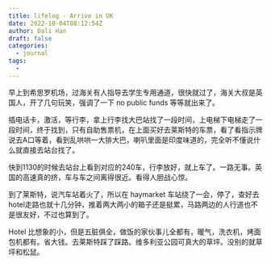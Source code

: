 ```yaml
---
title: lifelog - Arrive in UK
date: 2022-10-04T08:12:54Z
author: Dali Han
draft: false
categories:
  - journal
tags:
  - 
---
```


早上到希思罗机场，过海关有人指导去学生专用通道，很快就过了，海关大叔是英国人，开了几句玩笑，强调了一下 no public funds 等等就出来了。

插电话卡，激活，等行李，拿上行李找大巴站找了一段时间，上电梯下电梯走了一段时间，终于找到，只有自助售票机，在上面买好去莱斯特的车票，看了看指示牌说去A口等着，看到乱哄哄一大排大巴，喇叭里面是印度味道的，完全听不懂说什么就直接去站台找了。

快到1130的时候去站台上看到对应的240车，行李放好，就上车了。一路无事。英国的高速真的挤，车与车之间离得很近。看得人胆战心惊。

到了莱斯特，说汽车站着火了，所以在 haymarket 车站绕了一会，停了，查好去hotel走路也就十几分钟，推着两大两小的箱子还是挺累，马路两边的人行道也不是很友好，不过也算到了。

Hotel 比想象的小，但是五脏俱全，做饭的家伙事儿全都有，暖气，洗衣机，烤面包机都有。省大钱。去莱斯特踩了踩路。维多利亚公园可真大的草坪。没别的就草坪和松鼠。